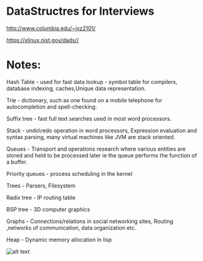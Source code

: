 # DataStructres for Interviews

http://www.columbia.edu/~jxz2101/

https://xlinux.nist.gov/dads//

# Notes:

Hash Table - used for fast data lookup - symbol table for compilers, database indexing, caches,Unique data representation.

Trie - dictionary, such as one found on a mobile telephone for autocompletion and spell-checking.

Suffix tree - fast full text searches used in most word processors.

Stack - undo\redo operation in word processors, Expression evaluation and syntax parsing, many virtual machines like JVM are stack oriented.

Queues - Transport and operations research where various entities are stored and held to be processed later ie the queue performs the function of a buffer.

Priority queues - process scheduling in the kernel

Trees - Parsers, Filesystem

Radix tree - IP routing table

BSP tree - 3D computer graphics

Graphs - Connections/relations in social networking sites, Routing ,networks of communication, data organization etc.

Heap - Dynamic memory allocation in lisp

![alt text](https://i.stack.imgur.com/EmzXy.gif)

